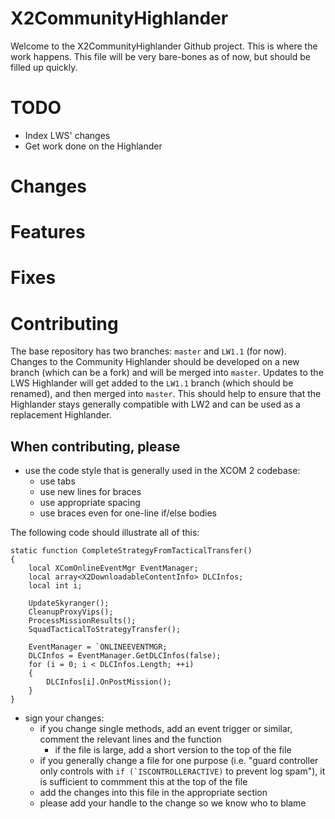 # X2CommunityHighlander

Welcome to the X2CommunityHighlander Github project. This is where the work happens.
This file will be very bare-bones as of now, but should be filled up quickly.

# TODO

* Index LWS' changes
* Get work done on the Highlander

# Changes

# Features

# Fixes

# Contributing

The base repository has two branches: `master` and `LW1.1` (for now).
Changes to the Community Highlander should be developed on a new branch (which can be a fork) and will be merged into `master`.
Updates to the LWS Highlander will get added to the `LW1.1` branch (which should be renamed), and then merged into `master`.
This should help to ensure that the Highlander stays generally compatible with LW2 and can be used as a replacement Highlander.

## When contributing, please

* use the code style that is generally used in the XCOM 2 codebase:
  * use tabs
  * use new lines for braces
  * use appropriate spacing
  * use braces even for one-line if/else bodies
  
The following code should illustrate all of this:

    static function CompleteStrategyFromTacticalTransfer()
    {
    	local XComOnlineEventMgr EventManager;
    	local array<X2DownloadableContentInfo> DLCInfos;
    	local int i;

    	UpdateSkyranger();
    	CleanupProxyVips();
    	ProcessMissionResults();
    	SquadTacticalToStrategyTransfer();

    	EventManager = `ONLINEEVENTMGR;
    	DLCInfos = EventManager.GetDLCInfos(false);
    	for (i = 0; i < DLCInfos.Length; ++i)
    	{
    		DLCInfos[i].OnPostMission();
    	}
    }

* sign your changes:
  * if you change single methods, add an event trigger or similar, comment the relevant lines and the function
    * if the file is large, add a short version to the top of the file
  * if you generally change a file for one purpose (i.e. "guard controller only controls with ``if (`ISCONTROLLERACTIVE)`` to prevent log spam"), it is sufficient to commment this at the top of the file
  * add the changes into this file in the appropriate section
  * please add your handle to the change so we know who to blame